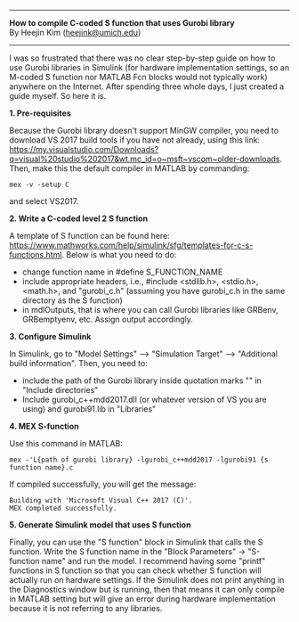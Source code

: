 *******************************************************************
   **How to compile C-coded S function that uses Gurobi library**    
            By Heejin Kim (heejink@umich.edu)                      
*******************************************************************

I was so frustrated that there was no clear step-by-step guide on how to use Gurobi libraries in Simulink (for hardware implementation settings, so an M-coded S function nor MATLAB Fcn blocks would not typically work) anywhere on the Internet. After spending three whole days, I just created a guide myself. So here it is.

**1. Pre-requisites**

Because the Gurobi library doesn't support MinGW compiler, you need to download VS 2017 build tools if you have not already, using this link: https://my.visualstudio.com/Downloads?q=visual%20studio%202017&wt.mc_id=o~msft~vscom~older-downloads. Then, make this the default compiler in MATLAB by commanding:
```
mex -v -setup C  
```
and select VS2017.

**2. Write a C-coded level 2 S function**

A template of S function can be found here: https://www.mathworks.com/help/simulink/sfg/templates-for-c-s-functions.html. Below is what you need to do:
  - change function name in #define S_FUNCTION_NAME
  - include appropriate headers, i.e., #include <stdlib.h>, <stdio.h>, <math.h>, and "gurobi_c.h" (assuming you have gurobi_c.h in the same directory as the S function)
  - in mdlOutputs, that is where you can call Gurobi libraries like GRBenv, GRBemptyenv, etc. Assign output accordingly.

**3. Configure Simulink**

In Simulink, go to "Model Settings" --> "Simulation Target" --> "Additional build information". Then, you need to:
  - include the path of the Gurobi library inside quotation marks "" in "Include directories"
  - Include gurobi_c++mdd2017.dll (or whatever version of VS you are using) and gurobi91.lib in "Libraries"

**4. MEX S-function**

Use this command in MATLAB:
```
mex -'L{path of gurobi library} -lgurobi_c++mdd2017 -lgurobi91 {s function name}.c
```
If compiled successfully, you will get the message:
```
Building with 'Microsoft Visual C++ 2017 (C)'.
MEX completed successfully.
```

**5. Generate Simulink model that uses S function**

Finally, you can use the "S function" block in Simulink that calls the S function. Write the S function name in the "Block Parameters" -> "S-function name" and run the model. I recommend having some "printf" functions in S function so that you can check whether S function will actually run on hardware settings. If the Simulink does not print anything in the Diagnostics window but is running, then that means it can only compile in MATLAB setting but will give an error during hardware implementation because it is not referring to any libraries.
